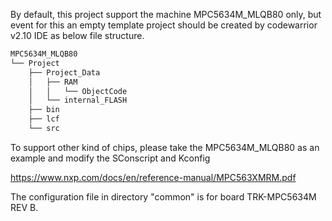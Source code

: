 

By default, this project support the machine MPC5634M_MLQB80 only, but event for this an empty template project should be created by codewarrior v2.10 IDE as below file structure.

```sh
MPC5634M_MLQB80
└── Project
    ├── Project_Data
    │   ├── RAM
    │   │   └── ObjectCode
    │   └── internal_FLASH
    ├── bin
    ├── lcf
    └── src
```

To support other kind of chips, please take the MPC5634M_MLQB80 as an example and modify the SConscript and Kconfig


https://www.nxp.com/docs/en/reference-manual/MPC563XMRM.pdf

The configuration file in directory "common" is for board TRK-MPC5634M REV B.
